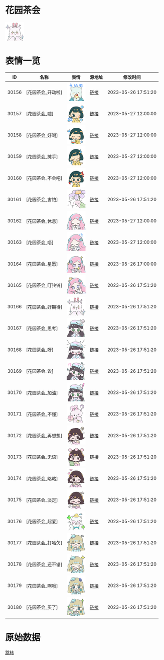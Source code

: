 # 花园茶会

<img src="./cover.png" height="60" alt="cover" />

# 表情一览

|ID|名称|表情|源地址|修改时间|
|----|----|----|----|----|
|30156|[花园茶会_开动啦]|<img src="./pic/030156_%5B花园茶会_开动啦%5D.png" height="60" alt="开动啦"/>|[链接](https://i0.hdslb.com/bfs/garb/95abdb1ffd7d1ae7f525d9323e51fc0ec2809986.png)|2023-05-26 17:51:20|
|30157|[花园茶会_嘘]|<img src="./pic/030157_%5B花园茶会_嘘%5D.png" height="60" alt="嘘"/>|[链接](https://i0.hdslb.com/bfs/garb/89d97034f05e1edd9b8f584a6ec04377704a11e4.png)|2023-05-27 12:00:00|
|30158|[花园茶会_好喝]|<img src="./pic/030158_%5B花园茶会_好喝%5D.png" height="60" alt="好喝"/>|[链接](https://i0.hdslb.com/bfs/garb/86fc0e7c4ebaa8a526456e2101798e12f0e98eb9.png)|2023-05-27 12:00:00|
|30159|[花园茶会_摊手]|<img src="./pic/030159_%5B花园茶会_摊手%5D.png" height="60" alt="摊手"/>|[链接](https://i0.hdslb.com/bfs/garb/7d99c3b46247d9ee0d01a665d8907ea4557a8bb8.png)|2023-05-27 12:00:00|
|30160|[花园茶会_不会吧]|<img src="./pic/030160_%5B花园茶会_不会吧%5D.png" height="60" alt="不会吧"/>|[链接](https://i0.hdslb.com/bfs/garb/12397d829818e71c1bcfe481e682782d22b307aa.png)|2023-05-27 12:00:00|
|30161|[花园茶会_害怕]|<img src="./pic/030161_%5B花园茶会_害怕%5D.png" height="60" alt="害怕"/>|[链接](https://i0.hdslb.com/bfs/garb/e0ac22914f72ac75ce3fdf82417851ba31898196.png)|2023-05-26 17:51:20|
|30162|[花园茶会_休息]|<img src="./pic/030162_%5B花园茶会_休息%5D.png" height="60" alt="休息"/>|[链接](https://i0.hdslb.com/bfs/garb/b8530c7e663e0127fa35174fac14231d71394d8a.png)|2023-05-27 12:00:00|
|30163|[花园茶会_唔]|<img src="./pic/030163_%5B花园茶会_唔%5D.png" height="60" alt="唔"/>|[链接](https://i0.hdslb.com/bfs/garb/19545ea61ca65ec3dffbc1ab7d2eaef45b836509.png)|2023-05-27 12:00:00|
|30164|[花园茶会_星愿]|<img src="./pic/030164_%5B花园茶会_星愿%5D.png" height="60" alt="星愿"/>|[链接](https://i0.hdslb.com/bfs/garb/64217f07a8bf147b0b6c25dcb5c6f163db79e475.png)|2023-05-26 17:00:00|
|30165|[花园茶会_叮铃铃]|<img src="./pic/030165_%5B花园茶会_叮铃铃%5D.png" height="60" alt="叮铃铃"/>|[链接](https://i0.hdslb.com/bfs/garb/e58de38210caf4330e9afbc08243459066e79333.png)|2023-05-26 17:51:20|
|30166|[花园茶会_好期待]|<img src="./pic/030166_%5B花园茶会_好期待%5D.png" height="60" alt="好期待"/>|[链接](https://i0.hdslb.com/bfs/garb/58b6480a2692f0edb88700187750ff9fa029b576.png)|2023-05-26 17:51:20|
|30167|[花园茶会_思考]|<img src="./pic/030167_%5B花园茶会_思考%5D.png" height="60" alt="思考"/>|[链接](https://i0.hdslb.com/bfs/garb/0d89540a250c40e35eb5b32d9d75d0caef321022.png)|2023-05-26 17:51:20|
|30168|[花园茶会_呀]|<img src="./pic/030168_%5B花园茶会_呀%5D.png" height="60" alt="呀"/>|[链接](https://i0.hdslb.com/bfs/garb/797f3bf6b9720731593a9b2ee8a94d18cd6a1304.png)|2023-05-26 17:51:20|
|30169|[花园茶会_诶]|<img src="./pic/030169_%5B花园茶会_诶%5D.png" height="60" alt="诶"/>|[链接](https://i0.hdslb.com/bfs/garb/db6c701c2a6e999eead9aab72e8ed3d3c7341ab0.png)|2023-05-26 17:51:20|
|30170|[花园茶会_加油]|<img src="./pic/030170_%5B花园茶会_加油%5D.png" height="60" alt="加油"/>|[链接](https://i0.hdslb.com/bfs/garb/a9bfc13383ee2b964b58821107a0da7971c77950.png)|2023-05-26 17:51:20|
|30171|[花园茶会_不懂]|<img src="./pic/030171_%5B花园茶会_不懂%5D.png" height="60" alt="不懂"/>|[链接](https://i0.hdslb.com/bfs/garb/b3a309f13c06d7da55a0745128f758f8b02242ca.png)|2023-05-26 17:51:20|
|30172|[花园茶会_再想想]|<img src="./pic/030172_%5B花园茶会_再想想%5D.png" height="60" alt="再想想"/>|[链接](https://i0.hdslb.com/bfs/garb/b0efbef71265b06746493d23d7c910232a6a855d.png)|2023-05-26 17:51:20|
|30173|[花园茶会_无语]|<img src="./pic/030173_%5B花园茶会_无语%5D.png" height="60" alt="无语"/>|[链接](https://i0.hdslb.com/bfs/garb/3581f56d57e6f86ea0a50f43b2b8895a339bcb3a.png)|2023-05-26 17:51:20|
|30174|[花园茶会_略略]|<img src="./pic/030174_%5B花园茶会_略略%5D.png" height="60" alt="略略"/>|[链接](https://i0.hdslb.com/bfs/garb/259db80fae4f5b3356132f7839417944d9f3ee7f.png)|2023-05-26 17:51:20|
|30175|[花园茶会_淡定]|<img src="./pic/030175_%5B花园茶会_淡定%5D.png" height="60" alt="淡定"/>|[链接](https://i0.hdslb.com/bfs/garb/6d6e5e544d59e45d5128616ae4cacc74a7597445.png)|2023-05-26 17:51:20|
|30176|[花园茶会_超爱]|<img src="./pic/030176_%5B花园茶会_超爱%5D.png" height="60" alt="超爱"/>|[链接](https://i0.hdslb.com/bfs/garb/cbcd458259091f1dd81c82025eb0289da196bff5.png)|2023-05-26 17:51:20|
|30177|[花园茶会_打哈欠]|<img src="./pic/030177_%5B花园茶会_打哈欠%5D.png" height="60" alt="打哈欠"/>|[链接](https://i0.hdslb.com/bfs/garb/3ad58528c49b185acc86eed77d35a0e433b20bef.png)|2023-05-26 17:51:20|
|30178|[花园茶会_还不错]|<img src="./pic/030178_%5B花园茶会_还不错%5D.png" height="60" alt="还不错"/>|[链接](https://i0.hdslb.com/bfs/garb/9c5f43c7441b10d2583d3317ef12f4e5d8ce8ac7.png)|2023-05-26 17:51:20|
|30179|[花园茶会_啊哦]|<img src="./pic/030179_%5B花园茶会_啊哦%5D.png" height="60" alt="啊哦"/>|[链接](https://i0.hdslb.com/bfs/garb/4f485c00afc1cf4e3c8054c4f1b3fd78dcb23630.png)|2023-05-26 17:51:20|
|30180|[花园茶会_买了]|<img src="./pic/030180_%5B花园茶会_买了%5D.png" height="60" alt="买了"/>|[链接](https://i0.hdslb.com/bfs/garb/f31863702ba557926e7bac013a8e39e15b555196.png)|2023-05-26 17:51:20|

# 原始数据

[跳转](./raw.json)

